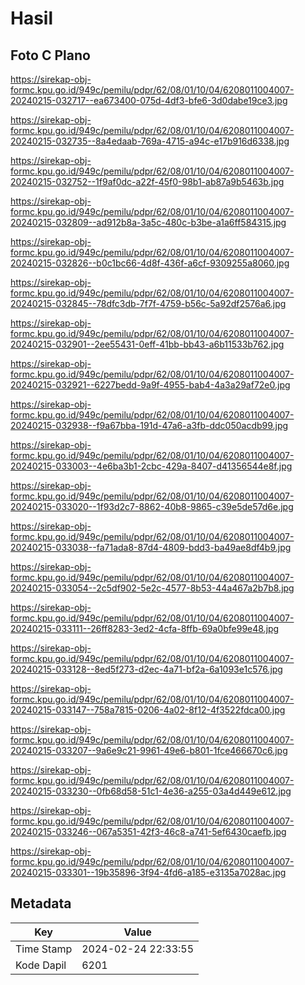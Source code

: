 # Hasil

## Foto C Plano

https://sirekap-obj-formc.kpu.go.id/949c/pemilu/pdpr/62/08/01/10/04/6208011004007-20240215-032717--ea673400-075d-4df3-bfe6-3d0dabe19ce3.jpg

https://sirekap-obj-formc.kpu.go.id/949c/pemilu/pdpr/62/08/01/10/04/6208011004007-20240215-032735--8a4edaab-769a-4715-a94c-e17b916d6338.jpg

https://sirekap-obj-formc.kpu.go.id/949c/pemilu/pdpr/62/08/01/10/04/6208011004007-20240215-032752--1f9af0dc-a22f-45f0-98b1-ab87a9b5463b.jpg

https://sirekap-obj-formc.kpu.go.id/949c/pemilu/pdpr/62/08/01/10/04/6208011004007-20240215-032809--ad912b8a-3a5c-480c-b3be-a1a6ff584315.jpg

https://sirekap-obj-formc.kpu.go.id/949c/pemilu/pdpr/62/08/01/10/04/6208011004007-20240215-032826--b0c1bc66-4d8f-436f-a6cf-9309255a8060.jpg

https://sirekap-obj-formc.kpu.go.id/949c/pemilu/pdpr/62/08/01/10/04/6208011004007-20240215-032845--78dfc3db-7f7f-4759-b56c-5a92df2576a6.jpg

https://sirekap-obj-formc.kpu.go.id/949c/pemilu/pdpr/62/08/01/10/04/6208011004007-20240215-032901--2ee55431-0eff-41bb-bb43-a6b11533b762.jpg

https://sirekap-obj-formc.kpu.go.id/949c/pemilu/pdpr/62/08/01/10/04/6208011004007-20240215-032921--6227bedd-9a9f-4955-bab4-4a3a29af72e0.jpg

https://sirekap-obj-formc.kpu.go.id/949c/pemilu/pdpr/62/08/01/10/04/6208011004007-20240215-032938--f9a67bba-191d-47a6-a3fb-ddc050acdb99.jpg

https://sirekap-obj-formc.kpu.go.id/949c/pemilu/pdpr/62/08/01/10/04/6208011004007-20240215-033003--4e6ba3b1-2cbc-429a-8407-d41356544e8f.jpg

https://sirekap-obj-formc.kpu.go.id/949c/pemilu/pdpr/62/08/01/10/04/6208011004007-20240215-033020--1f93d2c7-8862-40b8-9865-c39e5de57d6e.jpg

https://sirekap-obj-formc.kpu.go.id/949c/pemilu/pdpr/62/08/01/10/04/6208011004007-20240215-033038--fa71ada8-87d4-4809-bdd3-ba49ae8df4b9.jpg

https://sirekap-obj-formc.kpu.go.id/949c/pemilu/pdpr/62/08/01/10/04/6208011004007-20240215-033054--2c5df902-5e2c-4577-8b53-44a467a2b7b8.jpg

https://sirekap-obj-formc.kpu.go.id/949c/pemilu/pdpr/62/08/01/10/04/6208011004007-20240215-033111--26ff8283-3ed2-4cfa-8ffb-69a0bfe99e48.jpg

https://sirekap-obj-formc.kpu.go.id/949c/pemilu/pdpr/62/08/01/10/04/6208011004007-20240215-033128--8ed5f273-d2ec-4a71-bf2a-6a1093e1c576.jpg

https://sirekap-obj-formc.kpu.go.id/949c/pemilu/pdpr/62/08/01/10/04/6208011004007-20240215-033147--758a7815-0206-4a02-8f12-4f3522fdca00.jpg

https://sirekap-obj-formc.kpu.go.id/949c/pemilu/pdpr/62/08/01/10/04/6208011004007-20240215-033207--9a6e9c21-9961-49e6-b801-1fce466670c6.jpg

https://sirekap-obj-formc.kpu.go.id/949c/pemilu/pdpr/62/08/01/10/04/6208011004007-20240215-033230--0fb68d58-51c1-4e36-a255-03a4d449e612.jpg

https://sirekap-obj-formc.kpu.go.id/949c/pemilu/pdpr/62/08/01/10/04/6208011004007-20240215-033246--067a5351-42f3-46c8-a741-5ef6430caefb.jpg

https://sirekap-obj-formc.kpu.go.id/949c/pemilu/pdpr/62/08/01/10/04/6208011004007-20240215-033301--19b35896-3f94-4fd6-a185-e3135a7028ac.jpg


## Metadata

| Key        | Value               |
| ---------- | ------------------- |
| Time Stamp | 2024-02-24 22:33:55 |
| Kode Dapil | 6201                |



